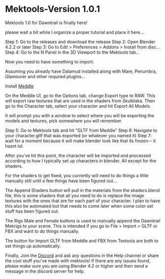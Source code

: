 # Mektools-Version 1.0.1
 Mektools 1.0 for Dawntrail is finally here!

 please wait a bit while I organize a proper tutorial and place it here...


 Step 1: Go to the releases and download the release
 Step 2: Open Blender 4.2.2 or later
 Step 3: Go to Edit > Preferences > Addons > Install from disc...
 Step 4: Go to the N Panel in the 3D Viewport to the Mektools tab...

 Now you need to have something to import.

 Assuming you already have Dalamud installed along with Mare, Penumbra, Glamourer and other required plugins...

 Install [Meddle](https://github.com/PassiveModding/Meddle)

On the Meddle UI, go to the Options tab, change Export type to RAW. This will export raw textures that are used in the shaders from Skulblaka. Then go to the Character tab, select your character and hit Export All Models.

It will prompt you with a window to select where you will be exporting the models and textures, pick somewhere you will remember.

Step 5: Go to Mektools tab and hit "GLTF from Meddle"
Step 6: Navigate to your character.gltf that was exported (or whatever you named it)
Step 7: wait for a moment because it will make blender look like that its frozen-- it hasnt lol.

After you've hit this point, the character will be imported and processed according to how I typically set up characters in blender. All except for the shaders.

For the shaders to get fixed, you currently will need to do things a little manually still until a few things have been figured out...

The Append Shaders button will pull in the materials from the shaders.blend file, this is some shaders that all you need to do is replace the image textures with the ones that are for each part of your character. I plan to have this also be automated but that needs to come later when some color set stuff has been figured out.

The Rigs Male and Female buttons is used to manually append the Dawntrail Mekrigs to your scene. This is intended if you go to File > Import > GLTF or FBX and want to do things manually.

The button for Import GLTF from Meddle and FBX from Textools are both to set things up automatically.

Finally, Join the [Discord](https://www.discord.gg/98DqcKE) and ask any questions in the Help channel or share the cool stuff you've made with mektools!
If there are any issues found, please make sure you are using Blender 4.2 or higher and then send a message in the discord server for help.